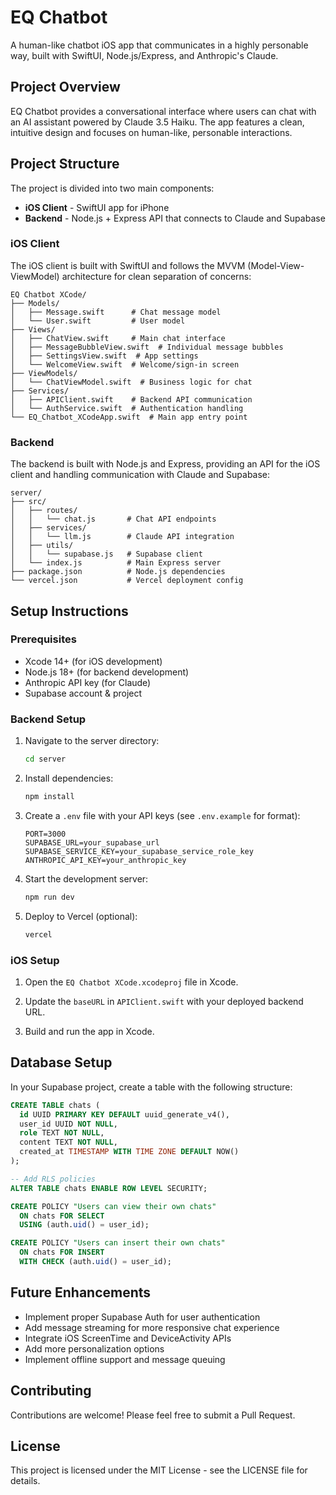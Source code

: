 # EQ Chatbot

A human-like chatbot iOS app that communicates in a highly personable way, built with SwiftUI, Node.js/Express, and Anthropic's Claude.

## Project Overview

EQ Chatbot provides a conversational interface where users can chat with an AI assistant powered by Claude 3.5 Haiku. The app features a clean, intuitive design and focuses on human-like, personable interactions.

## Project Structure

The project is divided into two main components:

- **iOS Client** - SwiftUI app for iPhone
- **Backend** - Node.js + Express API that connects to Claude and Supabase

### iOS Client

The iOS client is built with SwiftUI and follows the MVVM (Model-View-ViewModel) architecture for clean separation of concerns:

```
EQ Chatbot XCode/
├── Models/
│   ├── Message.swift      # Chat message model
│   └── User.swift         # User model
├── Views/
│   ├── ChatView.swift     # Main chat interface
│   ├── MessageBubbleView.swift  # Individual message bubbles
│   ├── SettingsView.swift  # App settings
│   └── WelcomeView.swift  # Welcome/sign-in screen
├── ViewModels/
│   └── ChatViewModel.swift  # Business logic for chat
├── Services/
│   ├── APIClient.swift    # Backend API communication
│   └── AuthService.swift  # Authentication handling
└── EQ_Chatbot_XCodeApp.swift  # Main app entry point
```

### Backend

The backend is built with Node.js and Express, providing an API for the iOS client and handling communication with Claude and Supabase:

```
server/
├── src/
│   ├── routes/
│   │   └── chat.js       # Chat API endpoints
│   ├── services/
│   │   └── llm.js        # Claude API integration
│   ├── utils/
│   │   └── supabase.js   # Supabase client
│   └── index.js          # Main Express server
├── package.json          # Node.js dependencies
└── vercel.json           # Vercel deployment config
```

## Setup Instructions

### Prerequisites

- Xcode 14+ (for iOS development)
- Node.js 18+ (for backend development)
- Anthropic API key (for Claude)
- Supabase account & project

### Backend Setup

1. Navigate to the server directory:
   ```bash
   cd server
   ```

2. Install dependencies:
   ```bash
   npm install
   ```

3. Create a `.env` file with your API keys (see `.env.example` for format):
   ```
   PORT=3000
   SUPABASE_URL=your_supabase_url
   SUPABASE_SERVICE_KEY=your_supabase_service_role_key
   ANTHROPIC_API_KEY=your_anthropic_key
   ```

4. Start the development server:
   ```bash
   npm run dev
   ```

5. Deploy to Vercel (optional):
   ```bash
   vercel
   ```

### iOS Setup

1. Open the `EQ Chatbot XCode.xcodeproj` file in Xcode.

2. Update the `baseURL` in `APIClient.swift` with your deployed backend URL.

3. Build and run the app in Xcode.

## Database Setup

In your Supabase project, create a table with the following structure:

```sql
CREATE TABLE chats (
  id UUID PRIMARY KEY DEFAULT uuid_generate_v4(),
  user_id UUID NOT NULL,
  role TEXT NOT NULL,
  content TEXT NOT NULL,
  created_at TIMESTAMP WITH TIME ZONE DEFAULT NOW()
);

-- Add RLS policies
ALTER TABLE chats ENABLE ROW LEVEL SECURITY;

CREATE POLICY "Users can view their own chats"
  ON chats FOR SELECT
  USING (auth.uid() = user_id);

CREATE POLICY "Users can insert their own chats"
  ON chats FOR INSERT
  WITH CHECK (auth.uid() = user_id);
```

## Future Enhancements

- Implement proper Supabase Auth for user authentication
- Add message streaming for more responsive chat experience
- Integrate iOS ScreenTime and DeviceActivity APIs
- Add more personalization options
- Implement offline support and message queuing

## Contributing

Contributions are welcome! Please feel free to submit a Pull Request.

## License

This project is licensed under the MIT License - see the LICENSE file for details.
